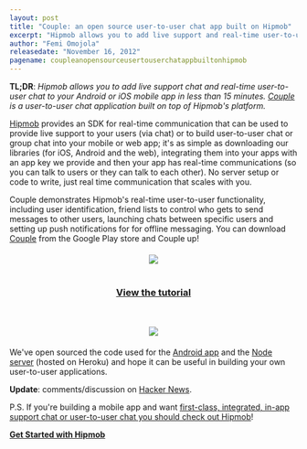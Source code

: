 ```yaml
---
layout: post
title: "Couple: an open source user-to-user chat app built on Hipmob"
excerpt: "Hipmob allows you to add live support and real-time user-to-user chat to your Android or iOS mobile app (or web application) in less than 15 minutes. Couple is a simple user-to-user chat app built on Hipmob (and open-sourced) that discusses the concepts behind the Hipmob platform and shows how to use Hipmob's user-to-user and push notification functionality in your application."
author: "Femi Omojola"
releasedate: "November 16, 2012"
pagename: coupleanopensourceusertouserchatappbuiltonhipmob
---
```

<span style="font-weight: bold">TL;DR</span>: <span style="font-style: italic">Hipmob allows you to add live support chat and real-time user-to-user chat to your Android or iOS mobile app in less than 15 minutes. <a href="https://www.hipmob.com/documentation/tutorials/couple.html">Couple</a> is a user-to-user chat application built on top of Hipmob's platform.</span>

[Hipmob](https://www.hipmob.com "Hipmob") provides an SDK for real-time communication that can be used to provide live support to your users (via chat) or to build user-to-user chat or group chat into your mobile or web app; it's as simple as downloading our libraries (for iOS, Android and the web), integrating them into your apps with an app key we provide and then your app has real-time communications (so you can talk to users or they can talk to each other). No server setup or code to write, just real time communication that scales with you.

Couple demonstrates Hipmob's real-time user-to-user functionality, including user identification, friend lists to control who gets to send messages to other users, launching chats between specific users and setting up push notifications for for offline messaging. You can download <a href="https://play.google.com/store/apps/details?id=com.hipmob.android.couple&hl=en" target="_blank">Couple</a> from the Google Play store and Couple up!

<div style="text-align: center; margin-top: 20px; margin-bottom: 20px">
<a href="https://play.google.com/store/apps/details?id=com.hipmob.android.couple&hl=en"><img src="https://www.hipmob.com/img/get_it_on_play_logo_large.png" /></a><br /><br />
<a href="https://www.hipmob.com/documentation/tutorials/couple.html"><h3>View the tutorial</h3></a>
<br /><br />
<img src="https://www.hipmob.com/documentation/tutorials/img/couple/figure20.png" /></div>

We've open sourced the code used for the <a href="https://github.com/Hipmob/couple">Android app</a> and the <a href="https://github.com/Hipmob/couple-server">Node server</a> (hosted on Heroku) and hope it can be useful in building your own user-to-user applications.

<span style="font-weight: bold">Update</span>: comments/discussion on [Hacker News](https://news.ycombinator.com/item?id=4795611).

P.S. If you're building a mobile app and want [first-class, integrated, in-app support chat or user-to-user chat you should check out Hipmob](https://www.hipmob.com/)!

<a href="https://manage.hipmob.com/register" class="btn btn-large btn-success" style="font-weight: bold">Get Started with Hipmob</a>
